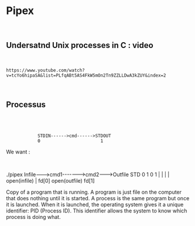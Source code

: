 # Pipex

<br>

## Undersatnd Unix processes in C : video

<br>

```
https://www.youtube.com/watch?v=tcYo6hipaSA&list=PLfqABt5AS4FkW5mOn2Tn9ZZLLDwA3kZUY&index=2
```
<br>

## Processus

<br>

<br>

				STDIN------>cmd------>STDOUT
				0						1

We want :

<br>

./pipex			Infile--->cmd1------->cmd2--->Outfile
STD				0			1		0			1
				|			|		|			|
			open(infile)	|		fd[0]		open(outfile)
							fd[1]
<br>


Copy of a program that is running. A program is just file on the computer that does nothing until it is started. A process is the same program but once it is launched. When it is launched, the operating system gives it a unique identifier: PID (Process ID). This identifier allows the system to know which process is doing what.

<br>
